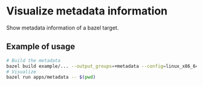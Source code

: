 # Visualize metadata information

Show metadata information of a bazel target.

## Example of usage

```bash
# Build the metadata
bazel build example/... --output_groups=+metadata --config=linux_x86_64_clang
# Visualize
bazel run apps/metadata -- $(pwd)
```
